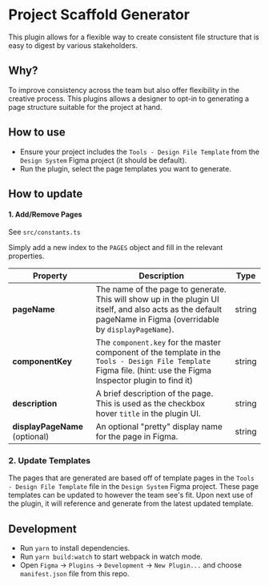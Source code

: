 # Project Scaffold Generator

This plugin allows for a flexible way to create consistent file structure that is easy to digest by various stakeholders.

## Why?

To improve consistency across the team but also offer flexibility in the creative process. This plugins allows a designer to opt-in to generating a page structure suitable for the project at hand.

## How to use

- Ensure your project includes the `Tools - Design File Template` from the `Design System` Figma project (it should be default).
- Run the plugin, select the page templates you want to generate.

## How to update

#### 1. Add/Remove Pages

See `src/constants.ts`

Simply add a new index to the `PAGES` object and fill in the relevant properties.

| Property                       | Description                                                                                                                                                      | Type   |
| ------------------------------ | ---------------------------------------------------------------------------------------------------------------------------------------------------------------- | ------ |
| **pageName**                   | The name of the page to generate. This will show up in the plugin UI itself, and also acts as the default pageName in Figma (overridable by `displayPageName`).  | string |
| **componentKey**               | The `component.key` for the master component of the template in the `Tools - Design File Template` Figma file. (hint: use the Figma Inspector plugin to find it) | string |
| **description**                | A brief description of the page. This is used as the checkbox hover `title` in the plugin UI.                                                                    | string |
| **displayPageName** (optional) | An optional "pretty" display name for the page in Figma.                                                                                                         | string |

### 2. Update Templates

The pages that are generated are based off of template pages in the `Tools - Design File Template` file in the `Design System` Figma project. These page templates can be updated to however the team see's fit. Upon next use of the plugin, it will reference and generate from the latest updated template.

## Development

- Run `yarn` to install dependencies.
- Run `yarn build:watch` to start webpack in watch mode.
- Open `Figma` -> `Plugins` -> `Development` -> `New Plugin...` and choose `manifest.json` file from this repo.
